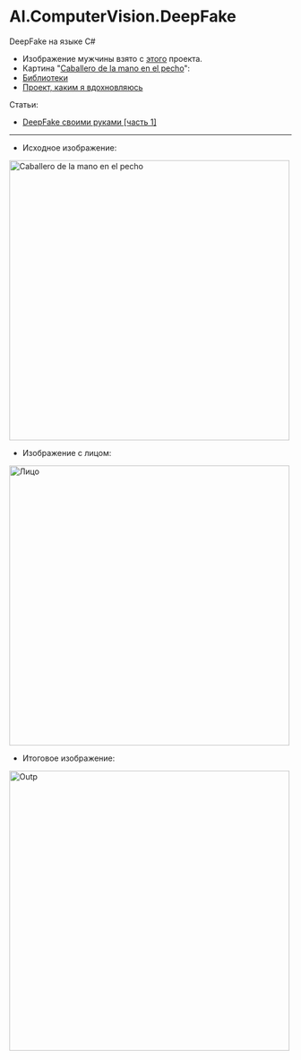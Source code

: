 # AI.ComputerVision.DeepFake
DeepFake на языке C#


* Изображение мужчины взято с [этого](https://generated.photos) проекта.
* Картина "[Caballero de la mano en el pecho](https://ru.m.wikipedia.org/wiki/%D0%A4%D0%B0%D0%B9%D0%BB:El_caballero_de_la_mano_en_el_pecho.jpg)": 
* [Библиотеки](https://github.com/aiframesharp/AIFrameSharpNonCommercialRus)
* [Проект, каким я вдохновляюсь](https://github.com/MarekKowalski/FaceSwap)




Статьи:
* [DeepFake своими руками [часть 1]](https://habr.com/ru/post/470323)


---

* Исходное изображение:

<img width="500" alt="Caballero de la mano en el pecho" src="https://github.com/zaharPonimash/AI.ComputerVision.DeepFake/blob/master/TestApp/TestApp/bin/Debug/data/face.jpg">


* Изображение с лицом: 

<img width="500" alt="Лицо" src="https://github.com/zaharPonimash/AI.ComputerVision.DeepFake/blob/master/TestApp/TestApp/bin/Debug/data/face2.jpg">

* Итоговое изображение:

<img width="500" alt="Outp" src="https://github.com/zaharPonimash/AI.ComputerVision.DeepFake/blob/master/TestApp/TestApp/bin/Debug/output.png">

